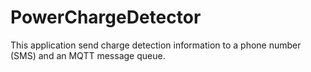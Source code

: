 # PowerChargeDetector

This application send charge detection information to a phone number (SMS) and an MQTT message queue.
